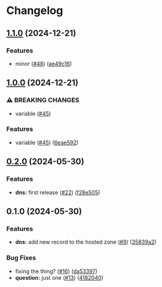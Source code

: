 # Changelog

## [1.1.0](https://github.com/ignaciocaff/release-poc/compare/dns-v1.0.0...dns-v1.1.0) (2024-12-21)


### Features

* minor ([#48](https://github.com/ignaciocaff/release-poc/issues/48)) ([ae49c16](https://github.com/ignaciocaff/release-poc/commit/ae49c16ad5f53cc387d284d1244d6feaac8387b1))

## [1.0.0](https://github.com/ignaciocaff/release-poc/compare/dns-v0.2.0...dns-v1.0.0) (2024-12-21)


### ⚠ BREAKING CHANGES

* variable ([#45](https://github.com/ignaciocaff/release-poc/issues/45))

### Features

* variable ([#45](https://github.com/ignaciocaff/release-poc/issues/45)) ([6eae592](https://github.com/ignaciocaff/release-poc/commit/6eae592a9faef3e572cde06e7ddd4f842d8db8dd))

## [0.2.0](https://github.com/ignaciocaff/release-poc/compare/dns-v0.1.0...dns-v0.2.0) (2024-05-30)


### Features

* **dns:** first release ([#22](https://github.com/ignaciocaff/release-poc/issues/22)) ([f28e505](https://github.com/ignaciocaff/release-poc/commit/f28e5057b0d7b1a760a541a71909dfb18c89829c))

## 0.1.0 (2024-05-30)


### Features

* **dns:** add new record to the hosted zone ([#9](https://github.com/ignaciocaff/release-poc/issues/9)) ([35839a2](https://github.com/ignaciocaff/release-poc/commit/35839a230d31733706a1bb2b3d4fbd9dcb75e3ba))


### Bug Fixes

* fixing the thing? ([#16](https://github.com/ignaciocaff/release-poc/issues/16)) ([da53397](https://github.com/ignaciocaff/release-poc/commit/da53397159fe2f85106be11f4663d8fb223c84c7))
* **question:** just one ([#13](https://github.com/ignaciocaff/release-poc/issues/13)) ([4182040](https://github.com/ignaciocaff/release-poc/commit/4182040a0ea132191a395d05e8119b0b60d61627))
